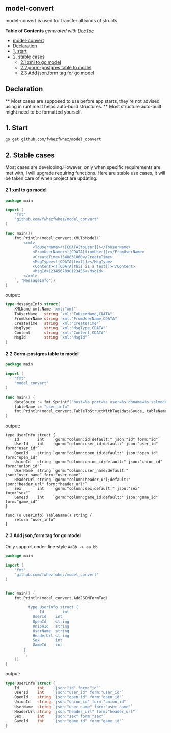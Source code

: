 ## model-convert

model-convert is used for transfer all kinds of structs

<!-- START doctoc generated TOC please keep comment here to allow auto update -->
<!-- DON'T EDIT THIS SECTION, INSTEAD RE-RUN doctoc TO UPDATE -->
**Table of Contents**  *generated with [DocToc](https://github.com/thlorenz/doctoc)*

- [model-convert](#model-convert)
- [Declaration](#declaration)
- [1. start](#1-start)
- [2. stable cases](#2-stable-cases)
    - [2.1 xml to go model](#21-xml-to-go-model)
    - [2.2 gorm-postgres table to model](#22-gorm-postgres-table-to-model)
    - [2.3 Add json,form tag for go model](#23-add-jsonform-tag-for-go-model)

<!-- END doctoc generated TOC please keep comment here to allow auto update -->


## Declaration
** Most cases are supposed to use before app starts, they're not advised using in runtime.It helps auto-build structures.
** Most structure auto-built might need to be formatted yourself.

## 1. Start
`go get github.com/fwhezfwhez/model_convert`

## 2. Stable cases
Most cases are developing.However, only when specific requirements are met with, I will upgrade requiring functions. Here are stable use cases, it will be taken care of when project are updating.

#### 2.1 xml to go model
```go
package main

import (
    "fmt"
    "github.com/fwhezfwhez/model_convert"
)

func main(){
    fmt.Println(model_convert.XMLToModel(`
        <xml>
            <ToUserName><![CDATA[toUser]]></ToUserName>
            <FromUserName><![CDATA[fromUser]]></FromUserName>
            <CreateTime>1348831860</CreateTime>
            <MsgType><![CDATA[text]]></MsgType>
            <Content><![CDATA[this is a test]]></Content>
            <MsgId>1234567890123456</MsgId>
        </xml>
    `, "MessageInfo"))
}
```
output:
```go
type MessageInfo struct{
    XMLName xml.Name `xml:"xml"`
    ToUserName   string `xml:"ToUserName,CDATA"`
    FromUserName string `xml:"FromUserName,CDATA"`
    CreateTime   string `xml:"CreateTime"`
    MsgType      string `xml:"MsgType,CDATA"`
    Content      string `xml:"Content,CDATA"`
    MsgId        string `xml:"MsgId"`
}
```

#### 2.2 Gorm-postgres table to model

```go
package main

import (
    "fmt"
    "model_convert"
)

func main() {
    dataSouce := fmt.Sprintf("host=%s port=%s user=%s dbname=%s sslmode=%s password=%s", "localhost", "5432", "postgres", "game", "disable", "123")
    tableName := "user_info"
    fmt.Println(model_convert.TableToStructWithTag(dataSouce, tableName))
}
```
output:
```
type UserInfo struct {
    Id        int    `gorm:"column:id;default:" json:"id" form:"id"`
    UserId    int    `gorm:"column:user_id;default:" json:"user_id" form:"user_id"`
    OpenId    string `gorm:"column:open_id;default:" json:"open_id" form:"open_id"`
    UnionId   string `gorm:"column:union_id;default:" json:"union_id" form:"union_id"`
    UserName  string `gorm:"column:user_name;default:" json:"user_name" form:"user_name"`
    HeaderUrl string `gorm:"column:header_url;default:" json:"header_url" form:"header_url"`
    Sex       int    `gorm:"column:sex;default:" json:"sex" form:"sex"`
    GameId    int    `gorm:"column:game_id;default:" json:"game_id" form:"game_id"`
}

func (o UserInfo) TableName() string {
    return "user_info"
}
```

#### 2.3 Add json,form tag for go model
Only support under-line style `AaBb -> aa_bb`
```go
package main

import (
    "fmt"
    "github.com/fwhezfwhez/model_convert"
)


func main() {
    fmt.Println(model_convert.AddJSONFormTag(
        `
          type UserInfo struct {
               Id        int
            UserId    int
            OpenId    string
            UnionId   string
            UserName  string
            HeaderUrl string
            Sex       int
            GameId    int
        }
        `,
    ))
}

```
output:

```go
type UserInfo struct {
    Id        int    `json:"id" form:"id"`
    UserId    int    `json:"user_id" form:"user_id"`
    OpenId    string `json:"open_id" form:"open_id"`
    UnionId   string `json:"union_id" form:"union_id"`
    UserName  string `json:"user_name" form:"user_name"`
    HeaderUrl string `json:"header_url" form:"header_url"`
    Sex       int    `json:"sex" form:"sex"`
    GameId    int    `json:"game_id" form:"game_id"`
}
```
